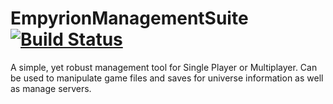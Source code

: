 # EmpyrionManagementSuite [![Build Status](https://travis-ci.org/MorpheusZero/EmpyrionManagementSuite.svg?branch=master)](https://travis-ci.org/MorpheusZero/EmpyrionManagementSuite)
A simple, yet robust management tool for Single Player or Multiplayer. Can be used to manipulate game files and saves for universe information as well as manage servers.
